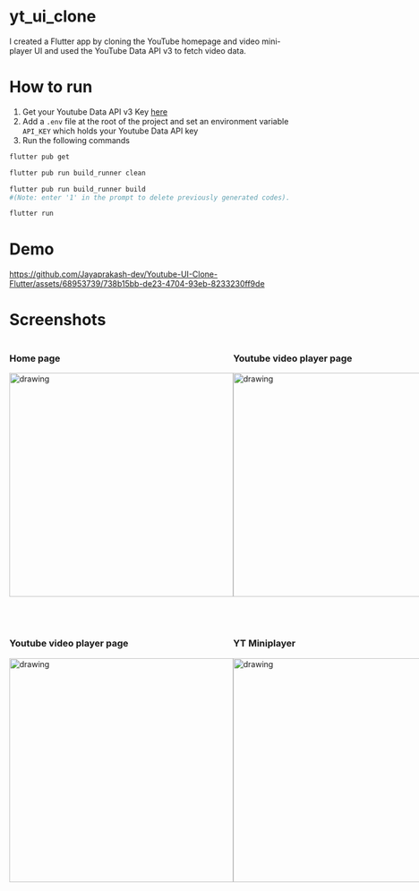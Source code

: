# yt_ui_clone

I created a Flutter app by cloning the YouTube homepage and video mini-player UI and used the YouTube Data API v3 to fetch video data.

# How to run

1. Get your Youtube Data API v3 Key [here](https://console.cloud.google.com/apis/dashboard)
2. Add a `.env` file at the root of the project and set an environment variable `API_KEY` which holds your Youtube Data API key
3. Run the following commands

```bash
flutter pub get

flutter pub run build_runner clean

flutter pub run build_runner build
#(Note: enter '1' in the prompt to delete previously generated codes).

flutter run
```

# Demo
https://github.com/Jayaprakash-dev/Youtube-UI-Clone-Flutter/assets/68953739/738b15bb-de23-4704-93eb-8233230ff9de

# Screenshots
<div style="display: flex; flex-direction: row; justify-content: space-around">
	<div>
		<h3>Home page</h3>
		<img src="demo/img/Screenshot%202023-09-28%20at%204.33.03%20PM.png" alt="drawing" width="400"/>
	</div>
	<div>
		<h3>Youtube video player page</h3>
		<img src="demo/img/Screenshot 2023-09-28 at 4.33.33 PM.png" alt="drawing" width="400"/>
	</div>
</div>

<div style="margin-top: 50px;display: flex; flex-direction: row; justify-content: space-around">
	<div>
		<h3>Youtube video player page</h3>
		<img src="demo/img/Screenshot 2023-09-28 at 4.33.39 PM.png" alt="drawing" width="400"/>
	</div>
	<div>
		<h3>YT Miniplayer</h3>
		<img src="demo/img/Screenshot 2023-09-28 at 4.34.04 PM.png" alt="drawing" width="400"/>
	</div>
</div>